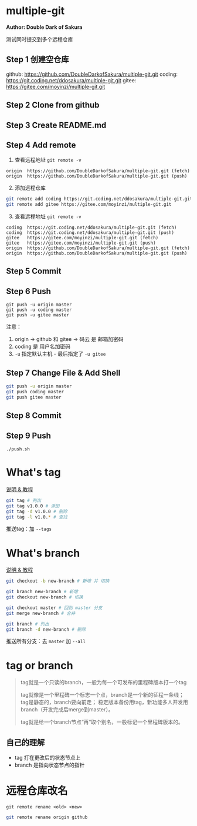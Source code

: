 # multiple-git

**Author: Double Dark of Sakura**

测试同时提交到多个远程仓库

## Step 1 创建空仓库

github: https://github.com/DoubleDarkofSakura/multiple-git.git
coding: https://git.coding.net/ddosakura/multiple-git.git
gitee:  https://gitee.com/moyinzi/multiple-git.git

## Step 2 Clone from github

## Step 3 Create README.md

## Step 4 Add remote

1. 查看远程地址 `git remote -v`

```
origin  https://github.com/DoubleDarkofSakura/multiple-git.git (fetch)
origin  https://github.com/DoubleDarkofSakura/multiple-git.git (push)
```

2. 添加远程仓库

```bash
git remote add coding https://git.coding.net/ddosakura/multiple-git.git
git remote add gitee https://gitee.com/moyinzi/multiple-git.git
```

3. 查看远程地址 `git remote -v`

```
coding  https://git.coding.net/ddosakura/multiple-git.git (fetch)
coding  https://git.coding.net/ddosakura/multiple-git.git (push)
gitee   https://gitee.com/moyinzi/multiple-git.git (fetch)
gitee   https://gitee.com/moyinzi/multiple-git.git (push)
origin  https://github.com/DoubleDarkofSakura/multiple-git.git (fetch)
origin  https://github.com/DoubleDarkofSakura/multiple-git.git (push)
```

## Step 5 Commit

## Step 6 Push

```
git push -u origin master
git push -u coding master
git push -u gitee master
```

注意：

1. origin -> github 和 gitee -> 码云 是 邮箱加密码
2. coding 是 用户名加密码
3. `-u` 指定默认主机 - 最后指定了 `-u gitee`

## Step 7 Change File & Add Shell

```bash
git push -u origin master
git push coding master
git push gitee master
```

## Step 8 Commit

## Step 9 Push

```
./push.sh
```

# What's tag

[说明 & 教程](http://blog.csdn.net/wangjia55/article/details/8793577/)

```bash
git tag # 列出
git tag v1.0.0 # 添加
git tag -d v1.0.0 # 删除
git tag -l v1.0.* # 查找
```

推送tag：加 `--tags`

# What's branch

[说明 & 教程](https://git-scm.com/book/zh/v1/Git-分支-分支的新建与合并)

```bash
git checkout -b new-branch # 新增 并 切换

git branch new-branch # 新增
git checkout new-branch # 切换
```

```bash
git checkout master # 回到 master 分支
git merge new-branch # 合并
```

```bash
git branch # 列出
git branch -d new-branch # 删除
```

推送所有分支：去 `master` 加 `--all`

# tag or branch

> tag就是一个只读的branch，一般为每一个可发布的里程碑版本打一个tag
> 
> tag就像是一个里程碑一个标志一个点，branch是一个新的征程一条线；
> tag是静态的，branch要向前走；
> 稳定版本备份用tag，新功能多人开发用branch（开发完成后merge到master）。
> 
> tag就是给一个branch节点“再“取个别名，一般标记一个里程碑版本的。

## 自己的理解

+ tag 打在更改后的状态节点上
+ branch 是指向状态节点的指针

# 远程仓库改名

`git remote rename <old> <new>`

```bash
git remote rename origin github
```
